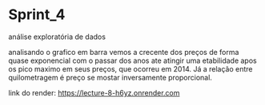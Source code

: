 # Sprint_4
análise exploratória de dados

analisando o grafico em barra vemos a crecente dos preços de forma quase exponencial com o passar dos anos ate atingir uma etabilidade apos os pico maximo em seus preços, que ocorreu em 2014. Já a relação entre quilometragem é preço se mostar inversamente proporcional.

link do render:
https://lecture-8-h6yz.onrender.com
